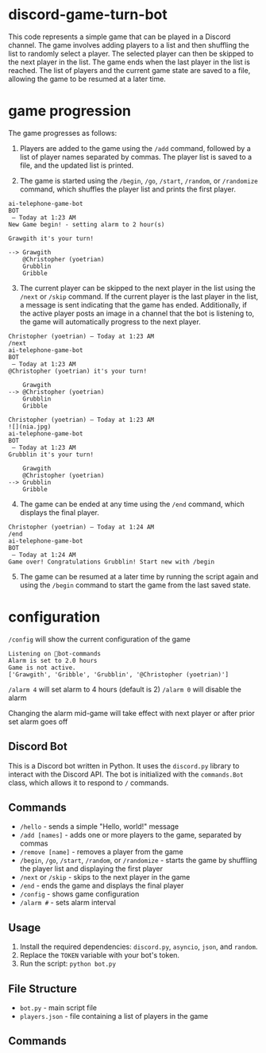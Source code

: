 # discord-game-turn-bot

This code represents a simple game that can be played in a Discord channel. The game involves adding players to a list and then shuffling the list to randomly select a player. The selected player can then be skipped to the next player in the list. The game ends when the last player in the list is reached. The list of players and the current game state are saved to a file, allowing the game to be resumed at a later time.

# game progression

The game progresses as follows:

1. Players are added to the game using the `/add` command, followed by a list of player names separated by commas. The player list is saved to a file, and the updated list is printed.

2. The game is started using the `/begin`, `/go`, `/start`, `/random`, or `/randomize` command, which shuffles the player list and prints the first player.

```
ai-telephone-game-bot
BOT
 — Today at 1:23 AM
New Game begin! - setting alarm to 2 hour(s)

Grawgith it's your turn!

--> Grawgith
    @Christopher (yoetrian)
    Grubblin
    Gribble
```

3. The current player can be skipped to the next player in the list using the `/next` or `/skip` command. If the current player is the last player in the list, a message is sent indicating that the game has ended. Additionally, if the active player posts an image in a channel that the bot is listening to, the game will automatically progress to the next player.

```
Christopher (yoetrian) — Today at 1:23 AM
/next
ai-telephone-game-bot
BOT
 — Today at 1:23 AM
@Christopher (yoetrian) it's your turn!

    Grawgith
--> @Christopher (yoetrian)
    Grubblin
    Gribble
```

```
Christopher (yoetrian) — Today at 1:23 AM
![](nia.jpg)
ai-telephone-game-bot
BOT
 — Today at 1:23 AM
Grubblin it's your turn!

    Grawgith
    @Christopher (yoetrian)
--> Grubblin
    Gribble
```

4. The game can be ended at any time using the `/end` command, which displays the final player.

```
Christopher (yoetrian) — Today at 1:24 AM
/end
ai-telephone-game-bot
BOT
 — Today at 1:24 AM
Game over! Congratulations Grubblin! Start new with /begin
```

5. The game can be resumed at a later time by running the script again and using the `/begin` command to start the game from the last saved state.

# configuration

`/config` will show the current configuration of the game

```
Listening on 🤖bot-commands
Alarm is set to 2.0 hours
Game is not active.
['Grawgith', 'Gribble', 'Grubblin', '@Christopher (yoetrian)']
```

`/alarm 4` will set alarm to 4 hours (default is 2)
`/alarm 0` will disable the alarm

Changing the alarm mid-game will take effect with next player or after prior set alarm goes off

## Discord Bot

This is a Discord bot written in Python. It uses the `discord.py` library to interact with the Discord API. The bot is initialized with the `commands.Bot` class, which allows it to respond to `/` commands.

## Commands

- `/hello` - sends a simple "Hello, world!" message
- `/add [names]` - adds one or more players to the game, separated by commas
- `/remove [name]` - removes a player from the game
- `/begin`, `/go`, `/start`, `/random`, or `/randomize` - starts the game by shuffling the player list and displaying the first player
- `/next` or `/skip` - skips to the next player in the game
- `/end` - ends the game and displays the final player
- `/config` - shows game configuration
- `/alarm #` - sets alarm interval

## Usage

1. Install the required dependencies: `discord.py`, `asyncio`, `json`, and `random`.
2. Replace the `TOKEN` variable with your bot's token.
3. Run the script: `python bot.py`

## File Structure

- `bot.py` - main script file
- `players.json` - file containing a list of players in the game

## Commands